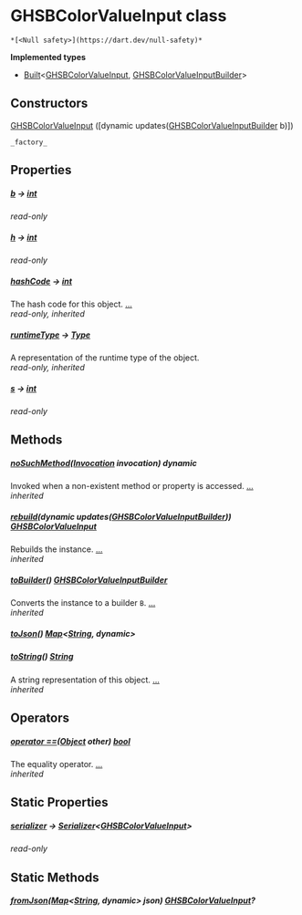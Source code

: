 


# GHSBColorValueInput class






    *[<Null safety>](https://dart.dev/null-safety)*






**Implemented types**

- [Built](https://pub.dev/documentation/built_value/8.1.3/built_value/Built-class.html)&lt;[GHSBColorValueInput](../third_party_yonomi_graphql_schema_schema.docs.schema.gql/GHSBColorValueInput-class.md), [GHSBColorValueInputBuilder](../third_party_yonomi_graphql_schema_schema.docs.schema.gql/GHSBColorValueInputBuilder-class.md)>





## Constructors

[GHSBColorValueInput](../third_party_yonomi_graphql_schema_schema.docs.schema.gql/GHSBColorValueInput/GHSBColorValueInput.md) ([dynamic updates([GHSBColorValueInputBuilder](../third_party_yonomi_graphql_schema_schema.docs.schema.gql/GHSBColorValueInputBuilder-class.md) b)])

    _factory_


## Properties

##### [b](../third_party_yonomi_graphql_schema_schema.docs.schema.gql/GHSBColorValueInput/b.md) &#8594; [int](https://api.flutter.dev/flutter/dart-core/int-class.html)



   
_read-only_



##### [h](../third_party_yonomi_graphql_schema_schema.docs.schema.gql/GHSBColorValueInput/h.md) &#8594; [int](https://api.flutter.dev/flutter/dart-core/int-class.html)



   
_read-only_



##### [hashCode](https://api.flutter.dev/flutter/dart-core/Object/hashCode.html) &#8594; [int](https://api.flutter.dev/flutter/dart-core/int-class.html)



The hash code for this object. [...](https://api.flutter.dev/flutter/dart-core/Object/hashCode.html)  
_read-only, inherited_



##### [runtimeType](https://api.flutter.dev/flutter/dart-core/Object/runtimeType.html) &#8594; [Type](https://api.flutter.dev/flutter/dart-core/Type-class.html)



A representation of the runtime type of the object.   
_read-only, inherited_



##### [s](../third_party_yonomi_graphql_schema_schema.docs.schema.gql/GHSBColorValueInput/s.md) &#8594; [int](https://api.flutter.dev/flutter/dart-core/int-class.html)



   
_read-only_




## Methods

##### [noSuchMethod](https://api.flutter.dev/flutter/dart-core/Object/noSuchMethod.html)([Invocation](https://api.flutter.dev/flutter/dart-core/Invocation-class.html) invocation) dynamic



Invoked when a non-existent method or property is accessed. [...](https://api.flutter.dev/flutter/dart-core/Object/noSuchMethod.html)  
_inherited_



##### [rebuild](https://pub.dev/documentation/built_value/8.1.3/built_value/Built/rebuild.html)(dynamic updates([GHSBColorValueInputBuilder](../third_party_yonomi_graphql_schema_schema.docs.schema.gql/GHSBColorValueInputBuilder-class.md))) [GHSBColorValueInput](../third_party_yonomi_graphql_schema_schema.docs.schema.gql/GHSBColorValueInput-class.md)



Rebuilds the instance. [...](https://pub.dev/documentation/built_value/8.1.3/built_value/Built/rebuild.html)  
_inherited_



##### [toBuilder](https://pub.dev/documentation/built_value/8.1.3/built_value/Built/toBuilder.html)() [GHSBColorValueInputBuilder](../third_party_yonomi_graphql_schema_schema.docs.schema.gql/GHSBColorValueInputBuilder-class.md)



Converts the instance to a builder <code>B</code>. [...](https://pub.dev/documentation/built_value/8.1.3/built_value/Built/toBuilder.html)  
_inherited_



##### [toJson](../third_party_yonomi_graphql_schema_schema.docs.schema.gql/GHSBColorValueInput/toJson.md)() [Map](https://api.flutter.dev/flutter/dart-core/Map-class.html)&lt;[String](https://api.flutter.dev/flutter/dart-core/String-class.html), dynamic>



   




##### [toString](https://api.flutter.dev/flutter/dart-core/Object/toString.html)() [String](https://api.flutter.dev/flutter/dart-core/String-class.html)



A string representation of this object. [...](https://api.flutter.dev/flutter/dart-core/Object/toString.html)  
_inherited_




## Operators

##### [operator ==](https://api.flutter.dev/flutter/dart-core/Object/operator_equals.html)([Object](https://api.flutter.dev/flutter/dart-core/Object-class.html) other) [bool](https://api.flutter.dev/flutter/dart-core/bool-class.html)



The equality operator. [...](https://api.flutter.dev/flutter/dart-core/Object/operator_equals.html)  
_inherited_




## Static Properties

##### [serializer](../third_party_yonomi_graphql_schema_schema.docs.schema.gql/GHSBColorValueInput/serializer.md) &#8594; [Serializer](https://pub.dev/documentation/built_value/8.1.3/serializer/Serializer-class.html)&lt;[GHSBColorValueInput](../third_party_yonomi_graphql_schema_schema.docs.schema.gql/GHSBColorValueInput-class.md)>



   
_read-only_




## Static Methods

##### [fromJson](../third_party_yonomi_graphql_schema_schema.docs.schema.gql/GHSBColorValueInput/fromJson.md)([Map](https://api.flutter.dev/flutter/dart-core/Map-class.html)&lt;[String](https://api.flutter.dev/flutter/dart-core/String-class.html), dynamic> json) [GHSBColorValueInput](../third_party_yonomi_graphql_schema_schema.docs.schema.gql/GHSBColorValueInput-class.md)?



   










